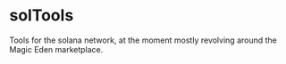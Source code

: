 # solTools
Tools for the solana network, at the moment mostly revolving around the Magic Eden marketplace.
